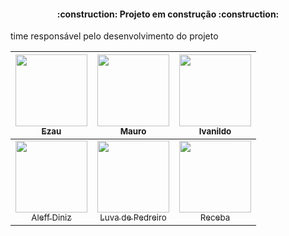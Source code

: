 <h4 align="center"> 
    :construction:  Projeto em construção  :construction:
</h4>


time responsável pelo desenvolvimento do projeto

| [<img src="https://avatars.githubusercontent.com/u/60906775?v=4" width=115><br><sub>Ezau</sub>](https://github.com/Diana-ops) | [<img src="https://avatars.githubusercontent.com/u/17453844?v=4" width=115><br><sub>Mauro</sub>](https://github.com/oliveiramauro) |  [<img src="https://avatars.githubusercontent.com/u/75269330?v=4" width=115><br><sub>Ivanildo</sub>](https://github.com/IvanRibeiro011) |
| :---: | :---: | :---:| 
[<img src="https://avatars.githubusercontent.com/u/42613597?v=4" width=115><br><sub>Aleff Diniz</sub>](https://github.com/AleffTrajano)|  [<img src="https://pbs.twimg.com/profile_images/1507228576256602128/C7D3Ltha_400x400.jpg" width=115><br><sub>Luva de Pedreiro</sub>](https://www.lance.com.br/fora-de-campo/receba-luva-de-pedreiro-se-torna-o-influenciador-de-futebol-com-mais-seguidores-do-instagram.html) |  [<img src="https://cf.shopee.com.br/file/b4e4ffcb1cedb4c3bfd284cc9332b990" width=115><br><sub>Receba</sub>](https://www.lance.com.br/fora-de-campo/receba-luva-de-pedreiro-se-torna-o-influenciador-de-futebol-com-mais-seguidores-do-instagram.html) |
